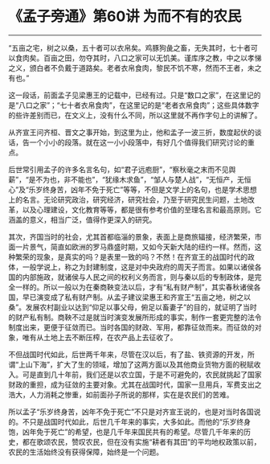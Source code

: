# 《孟子旁通》第60讲 为而不有的农民

------

“五亩之宅，树之以桑，五十者可以衣帛矣。鸡豚狗彘之畜，无失其时，七十者可以食肉矣。百亩之田，勿夺其时，八口之家可以无饥美。谨库序之教，中之以孝悌之义，颁白者不负戴于道路矣。老者衣帛食肉，黎民不饥不寒，然而不王者，未之有也。”

这一段话，前面孟子见梁惠王的记载中，已经有过。只是“数口之家”，在这里记的是“八口之家”；“七十者衣帛食肉”，在这里记的是“老者衣帛食肉”；这些具体数字的些许差别而已，在文义上，没有什么不同，所以这里就不再作字句上的讲解了。

从齐宣王问齐桓、晋文之事开始，到这里为止，他和孟子一波三折，数度起伏的谈话，告一个小小的段落。就在这一小小段落中，有好几个值得我们研究讨论的重点。

后世常引用孟子的许多名言名句，如“君子远庖厨”，“察秋毫之末而不见舆薪”，“是不为也，非不能也”，“犹缘木求鱼”，“邹人与楚人战”，“无恒产，无恒心”及“乐岁终身苦，凶年不免于死亡”等等，不但是文学上的名句，也是学术思想上的名言。无论研究政治，研究经济，研究社会，乃至于研究民生问题，土地改革，以及心理建设，文化教育等等，都是很有参考价值的至理名言和最高原则。它涵盖的意义，相当广泛，值得作更深入的研究。

其次，齐国当时的社会，尤其首都临淄的景象，表面上是商旅辐接，经济繁荣，市面一片景气，简直如欧洲的罗马鼎盛时期，又如今天新大陆的纽约一样。然而，这种繁荣的现象，是真实的吗？是表里一致的吗？不然！在齐宣王的战国时代的政体，一般学说上，称之为封建制度，这是对中央政府的周天子而言。如果以诸侯各国的内部施政，就诸侯与人民之间的权利义务而言，则与秦以后的专制政体，是完全一样的。所以一般以为在秦商鞅变法以后，才有“私有财产制”，其实春秋诸侯各国，早已演变成了私有财产制。从孟子建议梁惠王和齐宣王“五亩之地，树之以桑”。发展农村副业以达到“仰足以事父母，俯足以畜妻子”的目的，就证明了当时的财产私有制。商鞅不过是就当时演变发展所形成的事实，制作一套更完整的法令制度出来，更便于征敛而已。当时各国的财政、军用，都靠征敛而来。而征敛的对象，唯有从土地上去不断压榨，在农产品上去征收了。

不但战国时代如此，后世两千年来，尽管在汉以后，有了盐、铁资源的开发，所谓“上山下海”，扩大了生的领域，增加了这两方面以及其他商业货物方面的税赋收入。可是直到几十年前，我们还是以农立国，于是不可避免的，农民就挑起了国家财政的重担，成为征敛的主要对象。尤其在战国时代，国家一旦用兵，军费支出之浩大，人力消耗之惨重，如前面孙子所说的那样，实在是农民们的苦难。

所以孟子“乐岁终身苦，凶年不免于死亡”不只是对齐宣王说的，也是对当时各国说的。不只是战国时代如此，后世几千年来的事实，大多如此。而他的“乐岁终身饱，凶年免于死亡”的希望，也是几千年来国民共有的希望。尽管几千年来的历史，都在歌颂农民，赞叹农民，但在没有实施“耕者有其田”的平均地权政策以前，农民的生活始终没有获得保障，始终是一个问题。

